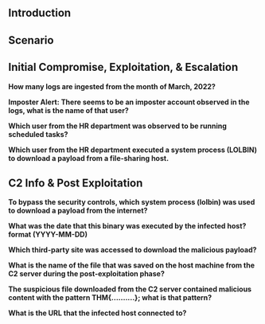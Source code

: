 

## **Introduction**



## **Scenario**


## **Initial Compromise, Exploitation, & Escalation**

**How many logs are ingested from the month of March, 2022?**

**Imposter Alert: There seems to be an imposter account observed in the logs, what is the name of that user?**

**Which user from the HR department was observed to be running scheduled tasks?**

**Which user from the HR department executed a system process (LOLBIN) to download a payload from a file-sharing host.**


## **C2 Info & Post Exploitation**


**To bypass the security controls, which system process (lolbin) was used to download a payload from the internet?** 

**What was the date that this binary was executed by the infected host? format (YYYY-MM-DD)**

**Which third-party site was accessed to download the malicious payload?**

**What is the name of the file that was saved on the host machine from the C2 server during the post-exploitation phase?**

**The suspicious file downloaded from the C2 server contained malicious content with the pattern THM{..........}; what is that pattern?**

**What is the URL that the infected host connected to?**






